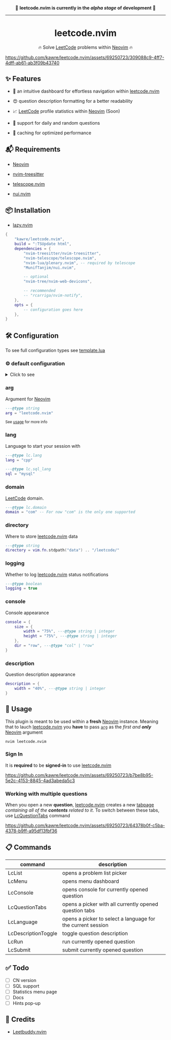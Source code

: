 <div align="center">

🚨 <b>leetcode.nvim is currently in the <i>alpha stage</i> of development</b> 🚨

---

# leetcode.nvim

🔥 Solve [LeetCode] problems within [Neovim] 🔥

</div>

https://github.com/kawre/leetcode.nvim/assets/69250723/309088c9-4ff7-4dff-ab61-ab3f09b43740

[leetcode.nvim]: https://github.com/kawre/leetcode.nvim
[LeetCode]: https://leetcode.com
[Neovim]: https://github.com/neovim/neovim

## ✨ Features

- 📌 an intuitive dashboard for effortless navigation within [leetcode.nvim]

- 😍 question description formatting for a better readability

- 📈 [LeetCode] profile statistics within [Neovim] (Soon)

- 🔀 support for daily and random questions

- 💾 caching for optimized performance

## 📬 Requirements

- [Neovim]

- [nvim-treesitter][nvim-treesitter]

- [telescope.nvim][telescope.nvim]

- [nui.nvim][nui.nvim]

[nvim-treesitter]: https://github.com/nvim-treesitter/nvim-treesitter
[telescope.nvim]: https://github.com/nvim-telescope/telescope.nvim
[nui.nvim]: https://github.com/MunifTanjim/nui.nvim
[nvim-notify]: https://github.com/rcarriga/nvim-notify

## 📦 Installation

- [lazy.nvim][lazy.nvim]

```lua
{
    "kawre/leetcode.nvim",
    build = ":TSUpdate html",
    dependencies = {
        "nvim-treesitter/nvim-treesitter",
        "nvim-telescope/telescope.nvim",
        "nvim-lua/plenary.nvim", -- required by telescope
        "MunifTanjim/nui.nvim",

        -- optional
        "nvim-tree/nvim-web-devicons",

        -- recommended
        -- "rcarriga/nvim-notify",
    },
    opts = {
        -- configuration goes here
    },
}
```

[lazy.nvim]: https://github.com/folke/lazy.nvim
[packer.nvim]: https://github.com/wbthomason/packer.nvim

## 🛠️ Configuration

To see full configuration types see [template.lua](./lua/leetcode/config/template.lua)

### ⚙️ default configuration

<details>
  <summary>Click to see</summary>

```lua
{
    ---@type lc.domain
    domain = "com", -- For now "com" is the only one supported

    ---@type string
    arg = "leetcode.nvim",

    ---@type lc.lang
    lang = "cpp",

    ---@type lc.sql_lang
    sql = "mysql",

    ---@type string
    directory = vim.fn.stdpath("data") .. "/leetcode/",

    ---@type boolean
    logging = true,

    console = {
        size = {
            width = "75%", ---@type string | integer
            height = "75%", ---@type string | integer
        },
        dir = "row", ---@type "col" | "row"
    },

    description = {
        width = "40%", ---@type string | integer
    },
}

```

</details>

### arg

Argument for [Neovim]

```lua
---@type string
arg = "leetcode.nvim"
```

<small>See [usage](#-usage) for more info</small>

### lang

Language to start your session with

```lua
---@type lc.lang
lang = "cpp"

---@type lc.sql_lang
sql = "mysql"
```

### domain

[LeetCode] domain.

```lua
---@type lc.domain
domain = "com" -- For now "com" is the only one supported
```

### directory

Where to store [leetcode.nvim][leetcode.nvim] data

```lua
---@type string
directory = vim.fn.stdpath("data") .. "/leetcode/"
```

### logging

Whether to log [leetcode.nvim][leetcode.nvim] status notifications

```lua
---@type boolean
logging = true
```

### console

Console appearance

```lua
console = {
    size = {
        width = "75%", ---@type string | integer
        height = "75%", ---@type string | integer
    },
    dir = "row", ---@type "col" | "row"
}
```

### description

Question description appearance

```lua
description = {
    width = "40%", ---@type string | integer
}
```

## 🚀 Usage

This plugin is meant to be used within a <b>fresh</b> [Neovim] instance.
Meaning that to lauch [leetcode.nvim][leetcode.nvim] you <b>have</b> to pass [`arg`](#arg) as the <i>first and <b>only</b></i> [Neovim] argument

```
nvim leetcode.nvim
```

### Sign In

It is <b>required</b> to be <b>signed-in</b> to use [leetcode.nvim][leetcode.nvim]

https://github.com/kawre/leetcode.nvim/assets/69250723/b7be8b95-5e2c-4153-8845-4ad3abeda5c3

<!-- ## 🍴 Recipes -->
<!---->
<!-- - Full lazy loading with [lazy.nvim] -->
<!---->
<!-- ```lua -->
<!-- local usr_arg = "leetcode.nvim" -->
<!---->
<!-- { -->
<!--     "kawre/leetcode.nvim", -->
<!--     ... -->
<!--     opts = { ..., arg = usr_arg, ... }, -->
<!--     cond = function() return usr_arg == vim.fn.argv()[1] end, -->
<!--     ... -->
<!-- } -->
<!-- ``` -->

### Working with multiple questions

When you open a new <b>question</b>, [leetcode.nvim] creates a new [tabpage] <i>containing
all of the <b>contents</b> related to it</i>.
To switch between these tabs, use [LcQuestionTabs](#📋-commands) command

https://github.com/kawre/leetcode.nvim/assets/69250723/64378b0f-c5ba-4378-b9ff-a95df13fbf36

[tabpage]: https://neovim.io/doc/user/tabpage.html

## 📋 Commands

| command             | description                                                 |
| ------------------- | ----------------------------------------------------------- |
| LcList              | opens a problem list picker                                 |
| LcMenu              | opens menu dashboard                                        |
| LcConsole           | opens console for currently opened question                 |
| LcQuestionTabs      | opens a picker with all currently opened question tabs      |
| LcLanguage          | opens a picker to select a language for the current session |
| LcDescriptionToggle | toggle question description                                 |
| LcRun               | run currently opened question                               |
| LcSubmit            | submit currently opened question                            |

## ✅ Todo

- [ ] CN version
- [ ] SQL support
- [ ] Statistics menu page
- [ ] Docs
- [ ] Hints pop-up

## 🙌 Credits

- [Leetbuddy.nvim](https://github.com/Dhanus3133/Leetbuddy.nvim)
